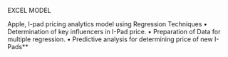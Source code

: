 EXCEL MODEL

Apple, I-pad pricing analytics model using Regression Techniques
•	Determination of key influencers in I-Pad price.
•	Preparation of Data for multiple regression.
•	Predictive analysis for determining price of new I-Pads**
